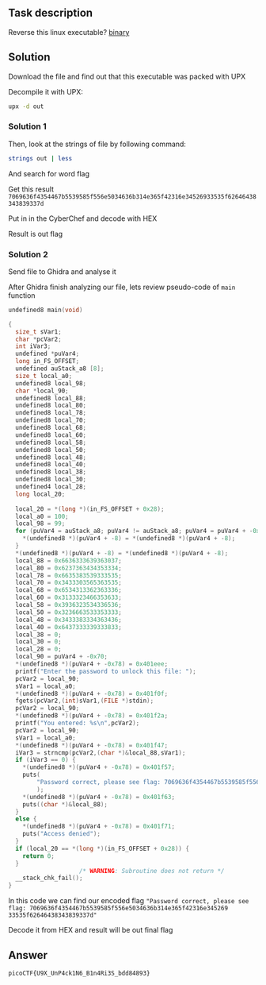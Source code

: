 ## Task description
Reverse this linux executable? [binary](https://artifacts.picoctf.net/c_titan/20/out)

## Solution
Download the file and find out that this executable was packed with UPX

Decompile it with UPX:
```bash
upx -d out
```

### Solution 1
Then, look at the strings of file by following command:
```bash
strings out | less
```

And search for word flag

Get this result
`7069636f4354467b5539585f556e5034636b314e365f42316e34526933535f62646438343839337d`

Put in in the CyberChef and decode with HEX

Result is out flag

### Solution 2
Send file to Ghidra and analyse it

After Ghidra finish analyzing our file, lets review pseudo-code of `main` function

```C
undefined8 main(void)

{
  size_t sVar1;
  char *pcVar2;
  int iVar3;
  undefined *puVar4;
  long in_FS_OFFSET;
  undefined auStack_a8 [8];
  size_t local_a0;
  undefined8 local_98;
  char *local_90;
  undefined8 local_88;
  undefined8 local_80;
  undefined8 local_78;
  undefined8 local_70;
  undefined8 local_68;
  undefined8 local_60;
  undefined8 local_58;
  undefined8 local_50;
  undefined8 local_48;
  undefined8 local_40;
  undefined8 local_38;
  undefined8 local_30;
  undefined4 local_28;
  long local_20;
  
  local_20 = *(long *)(in_FS_OFFSET + 0x28);
  local_a0 = 100;
  local_98 = 99;
  for (puVar4 = auStack_a8; puVar4 != auStack_a8; puVar4 = puVar4 + -0x1000) {
    *(undefined8 *)(puVar4 + -8) = *(undefined8 *)(puVar4 + -8);
  }
  *(undefined8 *)(puVar4 + -8) = *(undefined8 *)(puVar4 + -8);
  local_88 = 0x6636333639363037;
  local_80 = 0x6237363434353334;
  local_78 = 0x6635383539333535;
  local_70 = 0x3433303565363535;
  local_68 = 0x6534313362363336;
  local_60 = 0x3133323466353633;
  local_58 = 0x3936323534336536;
  local_50 = 0x3236663533353333;
  local_48 = 0x3433383334363436;
  local_40 = 0x6437333339333833;
  local_38 = 0;
  local_30 = 0;
  local_28 = 0;
  local_90 = puVar4 + -0x70;
  *(undefined8 *)(puVar4 + -0x78) = 0x401eee;
  printf("Enter the password to unlock this file: ");
  pcVar2 = local_90;
  sVar1 = local_a0;
  *(undefined8 *)(puVar4 + -0x78) = 0x401f0f;
  fgets(pcVar2,(int)sVar1,(FILE *)stdin);
  pcVar2 = local_90;
  *(undefined8 *)(puVar4 + -0x78) = 0x401f2a;
  printf("You entered: %s\n",pcVar2);
  pcVar2 = local_90;
  sVar1 = local_a0;
  *(undefined8 *)(puVar4 + -0x78) = 0x401f47;
  iVar3 = strncmp(pcVar2,(char *)&local_88,sVar1);
  if (iVar3 == 0) {
    *(undefined8 *)(puVar4 + -0x78) = 0x401f57;
    puts(
        "Password correct, please see flag: 7069636f4354467b5539585f556e5034636b314e365f42316e345269 33535f62646438343839337d"
        );
    *(undefined8 *)(puVar4 + -0x78) = 0x401f63;
    puts((char *)&local_88);
  }
  else {
    *(undefined8 *)(puVar4 + -0x78) = 0x401f71;
    puts("Access denied");
  }
  if (local_20 == *(long *)(in_FS_OFFSET + 0x28)) {
    return 0;
  }
                    /* WARNING: Subroutine does not return */
  __stack_chk_fail();
}

```

In this code we can find our encoded flag
`"Password correct, please see flag: 7069636f4354467b5539585f556e5034636b314e365f42316e345269 33535f62646438343839337d"`

Decode it from HEX and result will be out final flag

## Answer
`picoCTF{U9X_UnP4ck1N6_B1n4Ri3S_bdd84893}`
